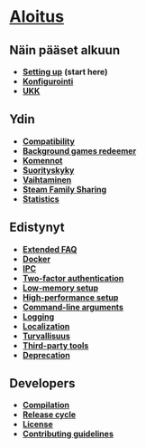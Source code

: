 # **[Aloitus](https://github.com/JustArchiNET/ArchiSteamFarm/wiki/Home)**

## Näin pääset alkuun

* **[Setting up](https://github.com/JustArchiNET/ArchiSteamFarm/wiki/Setting-up)** **(start here)**
* **[Konfigurointi](https://github.com/JustArchiNET/ArchiSteamFarm/wiki/Configuration)**
* **[UKK](https://github.com/JustArchiNET/ArchiSteamFarm/wiki/FAQ)**

## Ydin

* **[Compatibility](https://github.com/JustArchiNET/ArchiSteamFarm/wiki/Compatibility)**
* **[Background games redeemer](https://github.com/JustArchiNET/ArchiSteamFarm/wiki/Background-games-redeemer)**
* **[Komennot](https://github.com/JustArchiNET/ArchiSteamFarm/wiki/Commands)**
* **[Suorityskyky](https://github.com/JustArchiNET/ArchiSteamFarm/wiki/Performance)**
* **[Vaihtaminen](https://github.com/JustArchiNET/ArchiSteamFarm/wiki/Trading)**
* **[Steam Family Sharing](https://github.com/JustArchiNET/ArchiSteamFarm/wiki/Steam-Family-Sharing)**
* **[Statistics](https://github.com/JustArchiNET/ArchiSteamFarm/wiki/Statistics)**

## Edistynyt

* **[Extended FAQ](https://github.com/JustArchiNET/ArchiSteamFarm/wiki/Extended-FAQ)**
* **[Docker](https://github.com/JustArchiNET/ArchiSteamFarm/wiki/Docker)**
* **[IPC](https://github.com/JustArchiNET/ArchiSteamFarm/wiki/IPC)**
* **[Two-factor authentication](https://github.com/JustArchiNET/ArchiSteamFarm/wiki/Two-factor-authentication)**
* **[Low-memory setup](https://github.com/JustArchiNET/ArchiSteamFarm/wiki/Low-memory-setup)**
* **[High-performance setup](https://github.com/JustArchiNET/ArchiSteamFarm/wiki/High-performance-setup)**
* **[Command-line arguments](https://github.com/JustArchiNET/ArchiSteamFarm/wiki/Command-line-arguments)**
* **[Logging](https://github.com/JustArchiNET/ArchiSteamFarm/wiki/Logging)**
* **[Localization](https://github.com/JustArchiNET/ArchiSteamFarm/wiki/Localization)**
* **[Turvallisuus](https://github.com/JustArchiNET/ArchiSteamFarm/wiki/Security)**
* **[Third-party tools](https://github.com/JustArchiNET/ArchiSteamFarm/wiki/Third-party-tools)**
* **[Deprecation](https://github.com/JustArchiNET/ArchiSteamFarm/wiki/Deprecation)**

## Developers

* **[Compilation](https://github.com/JustArchiNET/ArchiSteamFarm/wiki/Compilation)**
* **[Release cycle](https://github.com/JustArchiNET/ArchiSteamFarm/wiki/Release-cycle)**
* **[License](https://github.com/JustArchiNET/ArchiSteamFarm/wiki/License)**
* **[Contributing guidelines](https://github.com/JustArchiNET/ArchiSteamFarm/blob/master/.github/CONTRIBUTING.md)**